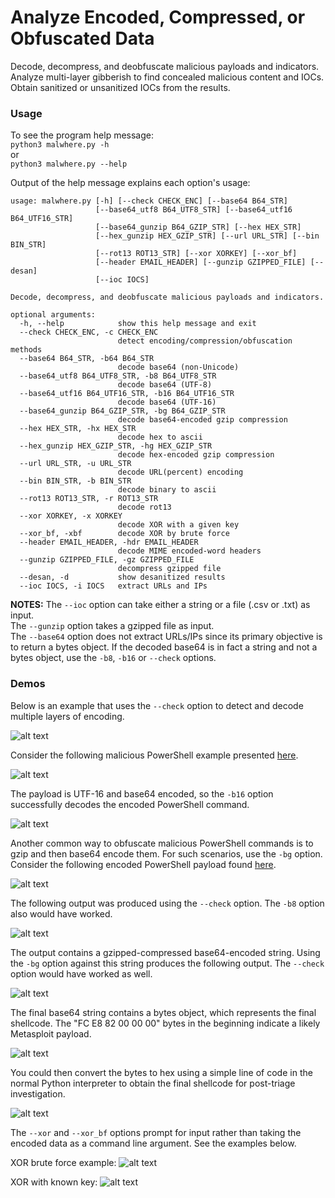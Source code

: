 # Analyze Encoded, Compressed, or Obfuscated Data
Decode, decompress, and deobfuscate malicious payloads and indicators. Analyze multi-layer gibberish to find concealed malicious content and IOCs. Obtain sanitized or unsanitized IOCs from the results. 

### Usage
To see the program help message: </br>
```python3 malwhere.py -h``` </br>
or </br>
```python3 malwhere.py --help``` </br>

Output of the help message explains each option's usage: </br>
```
usage: malwhere.py [-h] [--check CHECK_ENC] [--base64 B64_STR]
                   [--base64_utf8 B64_UTF8_STR] [--base64_utf16 B64_UTF16_STR]
                   [--base64_gunzip B64_GZIP_STR] [--hex HEX_STR]
                   [--hex_gunzip HEX_GZIP_STR] [--url URL_STR] [--bin BIN_STR]
                   [--rot13 ROT13_STR] [--xor XORKEY] [--xor_bf]
                   [--header EMAIL_HEADER] [--gunzip GZIPPED_FILE] [--desan]
                   [--ioc IOCS]

Decode, decompress, and deobfuscate malicious payloads and indicators.

optional arguments:
  -h, --help            show this help message and exit
  --check CHECK_ENC, -c CHECK_ENC
                        detect encoding/compression/obfuscation methods
  --base64 B64_STR, -b64 B64_STR
                        decode base64 (non-Unicode)
  --base64_utf8 B64_UTF8_STR, -b8 B64_UTF8_STR
                        decode base64 (UTF-8)
  --base64_utf16 B64_UTF16_STR, -b16 B64_UTF16_STR
                        decode base64 (UTF-16)
  --base64_gunzip B64_GZIP_STR, -bg B64_GZIP_STR
                        decode base64-encoded gzip compression
  --hex HEX_STR, -hx HEX_STR
                        decode hex to ascii
  --hex_gunzip HEX_GZIP_STR, -hg HEX_GZIP_STR
                        decode hex-encoded gzip compression
  --url URL_STR, -u URL_STR
                        decode URL(percent) encoding
  --bin BIN_STR, -b BIN_STR
                        decode binary to ascii
  --rot13 ROT13_STR, -r ROT13_STR
                        decode rot13
  --xor XORKEY, -x XORKEY
                        decode XOR with a given key
  --xor_bf, -xbf        decode XOR by brute force
  --header EMAIL_HEADER, -hdr EMAIL_HEADER
                        decode MIME encoded-word headers
  --gunzip GZIPPED_FILE, -gz GZIPPED_FILE
                        decompress gzipped file
  --desan, -d           show desanitized results
  --ioc IOCS, -i IOCS   extract URLs and IPs
  ```
  
**NOTES:** The `--ioc` option can take either a string or a file (.csv or .txt) as input. </br>
The `--gunzip` option takes a gzipped file as input. </br>
The `--base64` option does not extract URLs/IPs since its primary objective is to return a bytes object. If the decoded base64 is in fact a string and not a bytes object, use the `-b8`, `-b16` or `--check` options.


### Demos
Below is an example that uses the `--check` option to detect and decode multiple layers of encoding.

![alt text](../screenshots/malwhere_multilayer.png)

Consider the following malicious PowerShell example presented [here](https://redcanary.com/blog/investigating-powershell-attacks/). 

![alt text](../screenshots/powershell_encoded_command.png)

The payload is UTF-16 and base64 encoded, so the `-b16` option successfully decodes the encoded PowerShell command.

![alt text](../screenshots/malwhere_b16.png)

Another common way to obfuscate malicious PowerShell commands is to gzip and then base64 encode them. For such scenarios, use the `-bg` option. Consider the following encoded PowerShell payload found [here](https://pastebin.com/u6xKPNTh). 

![alt text](../screenshots/powershell_encoded_command2.png)

The following output was produced using the `--check` option. The `-b8` option also would have worked. 

![alt text](../screenshots/powershell_multistage_part1.png)

The output contains a gzipped-compressed base64-encoded string. Using the `-bg` option against this string produces the following output. The `--check` option would have worked as well.

![alt text](../screenshots/powershell_multistage_part2.png)

The final base64 string contains a bytes object, which represents the final shellcode. The "FC E8 82 00 00 00" bytes in the beginning indicate a likely Metasploit payload. 

![alt text](../screenshots/powershell_multistage_shellcode.png)

You could then convert the bytes to hex using a simple line of code in the normal Python interpreter to obtain the final shellcode for post-triage investigation. 

![alt text](../screenshots/shellcode_tohex.png)

The `--xor` and `--xor_bf` options prompt for input rather than taking the encoded data as a command line argument. See the examples below.

XOR brute force example:
![alt text](../screenshots/xor_bruteforce_example.png)

XOR with known key:
![alt text](../screenshots/xor_key_example.png)
